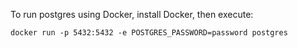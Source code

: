 
To run postgres using Docker, install Docker, then execute:
```
docker run -p 5432:5432 -e POSTGRES_PASSWORD=password postgres
```

